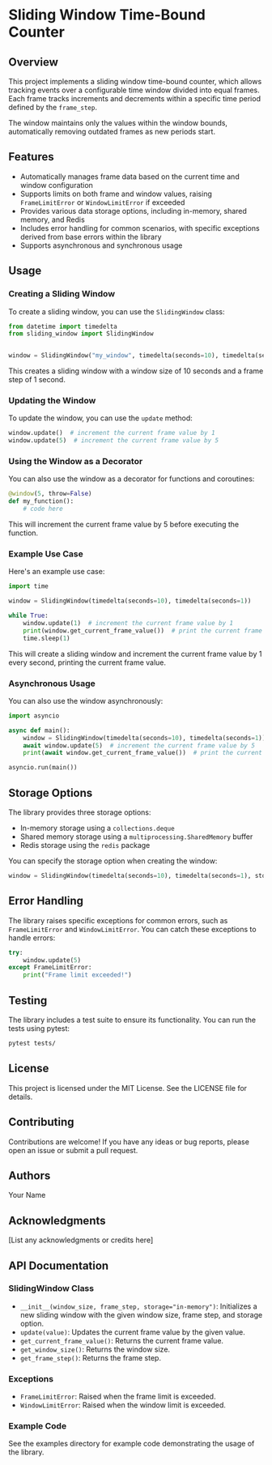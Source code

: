 # Sliding Window Time-Bound Counter

## Overview

This project implements a sliding window time-bound counter, which allows tracking events over a configurable time 
window divided into equal frames. Each frame tracks increments and decrements within a specific time period defined 
by the `frame_step`. 

The window maintains only the values within the window bounds, automatically removing outdated frames as new 
periods start.

## Features

- Automatically manages frame data based on the current time and window configuration
- Supports limits on both frame and window values, raising `FrameLimitError` or `WindowLimitError` if exceeded
- Provides various data storage options, including in-memory, shared memory, and Redis
- Includes error handling for common scenarios, with specific exceptions derived from base errors within the library
- Supports asynchronous and synchronous usage

## Usage

### Creating a Sliding Window

To create a sliding window, you can use the `SlidingWindow` class:

```python
from datetime import timedelta
from sliding_window import SlidingWindow


window = SlidingWindow("my_window", timedelta(seconds=10), timedelta(seconds=1))
```

This creates a sliding window with a window size of 10 seconds and a frame step of 1 second.

### Updating the Window

To update the window, you can use the `update` method:

```python
window.update()  # increment the current frame value by 1
window.update(5)  # increment the current frame value by 5
```

### Using the Window as a Decorator

You can also use the window as a decorator for functions and coroutines:

```python
@window(5, throw=False)
def my_function():
    # code here
```

This will increment the current frame value by 5 before executing the function.

### Example Use Case

Here's an example use case:

```python
import time

window = SlidingWindow(timedelta(seconds=10), timedelta(seconds=1))

while True:
    window.update(1)  # increment the current frame value by 1
    print(window.get_current_frame_value())  # print the current frame value
    time.sleep(1)
```

This will create a sliding window and increment the current frame value by 1 every second, printing the current frame value.

### Asynchronous Usage

You can also use the window asynchronously:

```python
import asyncio

async def main():
    window = SlidingWindow(timedelta(seconds=10), timedelta(seconds=1))
    await window.update(5)  # increment the current frame value by 5
    print(await window.get_current_frame_value())  # print the current frame value

asyncio.run(main())
```

## Storage Options

The library provides three storage options:

- In-memory storage using a `collections.deque`
- Shared memory storage using a `multiprocessing.SharedMemory` buffer
- Redis storage using the `redis` package

You can specify the storage option when creating the window:

```python
window = SlidingWindow(timedelta(seconds=10), timedelta(seconds=1), storage="shared")
```

## Error Handling

The library raises specific exceptions for common errors, such as `FrameLimitError` and `WindowLimitError`. You can catch these exceptions to handle errors:

```python
try:
    window.update(5)
except FrameLimitError:
    print("Frame limit exceeded!")
```

## Testing

The library includes a test suite to ensure its functionality. You can run the tests using pytest:

```bash
pytest tests/
```

## License

This project is licensed under the MIT License. See the LICENSE file for details.

## Contributing

Contributions are welcome! If you have any ideas or bug reports, please open an issue or submit a pull request.

## Authors

Your Name

## Acknowledgments

[List any acknowledgments or credits here]

## API Documentation

### SlidingWindow Class

- `__init__(window_size, frame_step, storage="in-memory")`: Initializes a new sliding window with the given window size, frame step, and storage option.
- `update(value)`: Updates the current frame value by the given value.
- `get_current_frame_value()`: Returns the current frame value.
- `get_window_size()`: Returns the window size.
- `get_frame_step()`: Returns the frame step.

### Exceptions

- `FrameLimitError`: Raised when the frame limit is exceeded.
- `WindowLimitError`: Raised when the window limit is exceeded.

### Example Code

See the examples directory for example code demonstrating the usage of the library.
